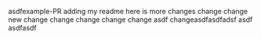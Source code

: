 asdfexample-PR
adding my readme here is more changes
change
change
new change
change
change
change
change
asdf
changeasdfasdfadsf
asdf
asdfasdf